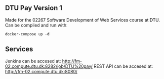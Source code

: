 ## DTU Pay Version 1
Made for the 02267 Software Development of Web Services course at DTU. 
Can be compiled and run with:

```
docker-compose up -d
```

## Services
Jenkins can be accesed at: http://fm-02.compute.dtu.dk:8282/job/DTU%20pay/
REST API can be accesed at: http://fm-02.compute.dtu.dk:8080/
